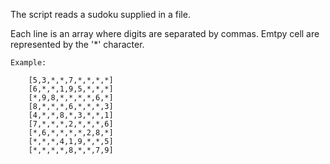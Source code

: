 The script reads a sudoku supplied in a file.

Each line is an array where digits are separated by commas. Emtpy cell are represented by the '*' character.

```
Example:

    [5,3,*,*,7,*,*,*,*]
    [6,*,*,1,9,5,*,*,*]
    [*,9,8,*,*,*,*,6,*]
    [8,*,*,*,6,*,*,*,3]
    [4,*,*,8,*,3,*,*,1]
    [7,*,*,*,2,*,*,*,6]
    [*,6,*,*,*,*,2,8,*]
    [*,*,*,4,1,9,*,*,5]
    [*,*,*,*,8,*,*,7,9]
```
